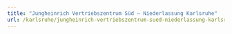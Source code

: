 ```yaml
---
title: "Jungheinrich Vertriebszentrum Süd – Niederlassung Karlsruhe"
url: /karlsruhe/jungheinrich-vertriebszentrum-sued-niederlassung-karlsruhe/
---
```

